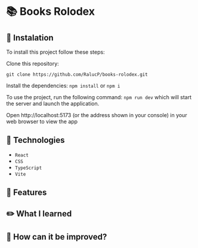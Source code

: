 # 📚 Books Rolodex

<!-- Add short description about the project -->

## 🔨 Instalation

To install this project follow these steps:

Clone this repository:

` git clone https://github.com/RalucP/books-rolodex.git `

Install the dependencies: 
` npm install ` or ` npm i `

To use the project, run the following command:
` npm run dev ` which will start the server and launch the application.

Open http://localhost:5173 (or the address shown in your console) in your web browser to view the app

## 🤖 Technologies
- `React`
- `CSS`
- `TypeScript`
- `Vite`

## 🌟 Features

<!-- Here is what can be done with Books Rolodex: -->

## ✏️ What I learned

<!-- Add a few things learned while working on this project, such as:
** The difference between class components and functional components
** How to convert JavaScript components to TypeScript
 -->

## 💭 How can it be improved?

<!-- Add a few things that can be improved on the project, such as: 
** Fetch data from an API
** Add a system review for users to add, edit and delete reviews for the book
** 
** Add more themes like dark mode, light mode and different color schemes
 -->